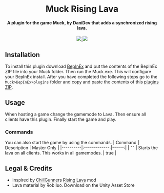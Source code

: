 <div align="center"><h1>Muck Rising Lava</h1><h4>A plugin for the game Muck, by DaniDev that adds a synchronized rising lava.</h4></div>
<div align="center">
<a href="https://github.com/CrafterBotOfficial/MuckMobSpawner/blob/main/LICENSE">
  <img src="https://img.shields.io/badge/license-MIT-green">
</a>
<img src="https://img.shields.io/youtube/channel/subscribers/UCHcqgkIWAnVjlRthkgyTKWQ?style=social">
</div>

## Installation
To install this plugin download [BepInEx](https://github.com/BepInEx/BepInEx/releases/tag/v5.4.21) and put the contents of the BepInEx ZIP file into your Muck folder. Then run the Muck.exe. This will configure your BepInEx install. After you have completed the following steps go to the ``Muck>BepInEx>plugins`` folder and copy and paste the contents of this [plugins ZIP](https://github.com/CrafterBotOfficial/MuckMobSpawner/releases/).
## Usage
When hosting a game change the gamemode to Lava. Then ensure all clients have this plugin. Finally start the game and play.
### Commands
You can also start the game by using the commands.
| Command | Description | Master Only |
|----------|:-------------:|------:|
| "" |  Starts the lava on all clients. This works in all gamemodes. | true |
## Legal & Credits
* Inspired by [ChillGunner](https://github.com/ChillGunner)s [Rising Lava](https://github.com/ChillGunner/RisingLava) mod
* Lava material by Rob luo. Download on the Unity Asset Store
